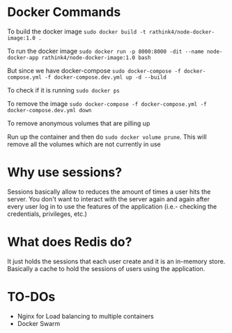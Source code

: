 # Docker Commands

To build the docker image
`sudo docker build -t rathink4/node-docker-image:1.0 .`

To run the docker image
`sudo docker run -p 8000:8000 -dit --name node-docker-app rathink4/node-docker-image:1.0 bash`

But since we have docker-compose
`sudo docker-compose -f docker-compose.yml -f docker-compose.dev.yml up -d --build`

To check if it is running
`sudo docker ps`

To remove the image
`sudo docker-compose -f docker-compose.yml -f docker-compose.dev.yml down`

To remove anonymous volumes that are pilling up

Run up the container and then do `sudo docker volume prune`. This will remove all the volumes which are not currently in use

# Why use sessions?

Sessions basically allow to reduces the amount of times a user hits the server. You don't want to interact with the server again and again
after every user log in to use the features of the application (i.e.- checking the credentials, privileges, etc.)

# What does Redis do?

It just holds the sessions that each user create and it is an in-memory store. Basically a cache to hold the sessions of users using the application.

# TO-DOs

- Nginx for Load balancing to multiple containers
- Docker Swarm

